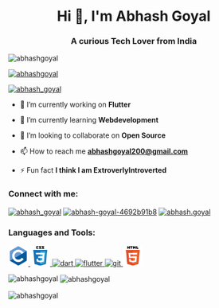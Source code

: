 
<h1 align="center">Hi 👋, I'm Abhash Goyal</h1>
<h3 align="center">A curious Tech Lover from India</h3>


<p align="left"> <img src="https://komarev.com/ghpvc/?username=abhashgoyal&label=Profile%20views&color=0e75b6&style=flat" alt="abhashgoyal" /> </p>

<p align="left"> <a href="https://github.com/ryo-ma/github-profile-trophy"><img src="https://github-profile-trophy.vercel.app/?username=abhashgoyal" alt="abhashgoyal" /></a> </p>

<p align="left"> <a href="https://twitter.com/abhash_goyal" target="blank"><img src="https://img.shields.io/twitter/follow/abhash_goyal?logo=twitter&style=for-the-badge" alt="abhash_goyal" /></a> </p>

- 🔭 I’m currently working on **Flutter**

- 🌱 I’m currently learning **Webdevelopment**

- 👯 I’m looking to collaborate on **Open Source**

- 📫 How to reach me **abhashgoyal200@gmail.com**

- ⚡ Fun fact **I think I am ExtroverlyIntroverted**

<h3 align="left">Connect with me:</h3>
<p align="left">
<a href="https://twitter.com/abhash_goyal" target="blank"><img align="center" src="https://raw.githubusercontent.com/rahuldkjain/github-profile-readme-generator/master/src/images/icons/Social/twitter.svg" alt="abhash_goyal" height="30" width="40" /></a>
<a href="https://linkedin.com/in/abhash-goyal-4692b91b8" target="blank"><img align="center" src="https://raw.githubusercontent.com/rahuldkjain/github-profile-readme-generator/master/src/images/icons/Social/linked-in-alt.svg" alt="abhash-goyal-4692b91b8" height="30" width="40" /></a>
<a href="https://instagram.com/abhash.goyal" target="blank"><img align="center" src="https://raw.githubusercontent.com/rahuldkjain/github-profile-readme-generator/master/src/images/icons/Social/instagram.svg" alt="abhash.goyal" height="30" width="40" /></a>
</p>

<h3 align="left">Languages and Tools:</h3>
<p align="left"> <a href="https://www.cprogramming.com/" target="_blank" rel="noreferrer"> <img src="https://raw.githubusercontent.com/devicons/devicon/master/icons/c/c-original.svg" alt="c" width="40" height="40"/> </a> <a href="https://www.w3schools.com/css/" target="_blank" rel="noreferrer"> <img src="https://raw.githubusercontent.com/devicons/devicon/master/icons/css3/css3-original-wordmark.svg" alt="css3" width="40" height="40"/> </a> <a href="https://dart.dev" target="_blank" rel="noreferrer"> <img src="https://www.vectorlogo.zone/logos/dartlang/dartlang-icon.svg" alt="dart" width="40" height="40"/> </a> <a href="https://flutter.dev" target="_blank" rel="noreferrer"> <img src="https://www.vectorlogo.zone/logos/flutterio/flutterio-icon.svg" alt="flutter" width="40" height="40"/> </a> <a href="https://git-scm.com/" target="_blank" rel="noreferrer"> <img src="https://www.vectorlogo.zone/logos/git-scm/git-scm-icon.svg" alt="git" width="40" height="40"/> </a> <a href="https://www.w3.org/html/" target="_blank" rel="noreferrer"> <img src="https://raw.githubusercontent.com/devicons/devicon/master/icons/html5/html5-original-wordmark.svg" alt="html5" width="40" height="40"/> </a> </p>

<p><img align="left" src="https://github-readme-stats.vercel.app/api/top-langs?username=abhashgoyal&show_icons=true&locale=en&layout=compact" alt="abhashgoyal" /></p>

<p>&nbsp;<img align="center" src="https://github-readme-stats.vercel.app/api?username=abhashgoyal&show_icons=true&locale=en" alt="abhashgoyal" /></p>

<p><img align="center" src="https://github-readme-streak-stats.herokuapp.com/?user=abhashgoyal&" alt="abhashgoyal" /></p>
